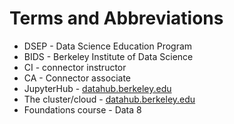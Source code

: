 # Terms and Abbreviations

* DSEP - Data Science Education Program
* BIDS - Berkeley Institute of Data Science
* CI - connector instructor
* CA - Connector associate
* JupyterHub - [datahub.berkeley.edu](https://datahub.berkeley.edu)
* The cluster/cloud - [datahub.berkeley.edu](https://datahub.berkeley.edu)
* Foundations course - Data 8



